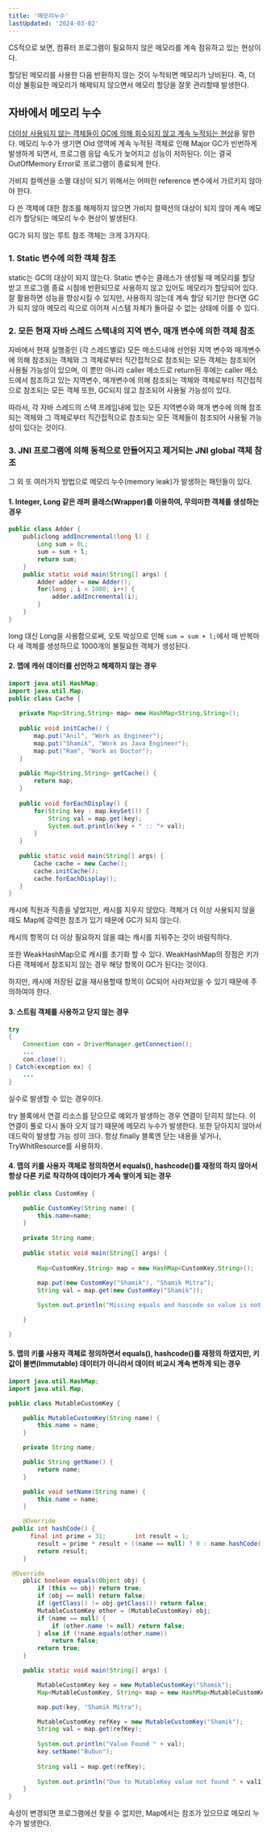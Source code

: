 ```yaml
---
title: '메모리누수'
lastUpdated: '2024-03-02'
---
```


CS적으로 보면, 컴퓨터 프로그램이 필요하지 않은 메모리를 계속 점유하고 있는 현상이다.

할당된 메모리를 사용한 다음 반환하지 않는 것이 누적되면 메모리가 낭비된다. 즉, 더 이상 불핑요한 메모리가 해제되지 않으면서 메모리 할당을 잘못 관리할때 발생한다.

## 자바에서 메모리 누수

<u>더이상 사용되지 않는 객체들이 GC에 의해 회수되지 않고 계속 누적되는 현상</u>을 말한다. 메모리 누수가 생기면 Old 영역에 계속 누적된 객체로 인해 Major GC가 빈번하게 발생하게 되면서, 프로그램 응답 속도가 늦어지고 성능이 저하된다. 이는 결국 OutOfMemory Error로 프로그램이 종료되게 한다.

가비지 컬렉션을 소멸 대상이 되기 위해서는 어떠한 reference 변수에서 가르키지 않아야 한다.

다 쓴 객체에 대한 참조를 해제하지 않으면 가비지 컬렉션의 대상이 되지 않아 계속 메모리가 할당되는 메모리 누수 현상이 발생된다.

GC가 되지 않는 루트 참조 객체는 크게 3가지다.
 
### 1. Static 변수에 의한 객체 참조

static는 GC의 대상이 되지 않는다. Static 변수는 클래스가 생성될 때 메모리를 할당 받고 프로그램 종료 시점에 반환되므로 사용하지 않고 있어도 메모리가 할당되어 있다.  잘 활용하면 성능을 향상시킬 수 있지만, 사용하지 않는데 계속 할당 되기만 한다면 GC가 되지 않아 메모리 릭으로 이어져 시스템 자체가 돌아갈 수 없는 상태에 이를 수 있다.

### 2. 모든 현재 자바 스레드 스택내의 지역 변수, 매개 변수에 의한 객체 참조

자바에서 현재 실행중인 (각 스레드별로) 모든 메소드내에 선언된 지역 변수와 매개변수에 의해 참조되는 객체와  그 객체로부터 직간접적으로 참조되는 모든 객체는 참조되어 사용될 가능성이 있으며, 이 뿐만 아니라 caller 메소드로 return된 후에는 caller 메소드에서 참조하고 있는 지역변수, 매개변수에 의해 참조되는 객체와 객체로부터 직간접적으로 참조되는 모든 객체 또한, GC되지 않고 참조되어 사용될 가능성이 있다.

따라서, 각 자바 스레드의 스택 프레임내에 있는 모든 지역변수와 매개 변수에 의해 참조되는 객체와 그 객체로부터 직간접적으로 참조되는 모든 객체들이 참조되어 사용될 가능성이 있다는 것이다.

### 3. JNI 프로그램에 의해 동적으로 만들어지고 제거되는 JNI global 객체 참조
 
그 외 또 여러가지 방법으로 메모리 누수(memory leak)가 발생하는 패턴들이 있다.

#### 1. Integer, Long 같은 래퍼 클래스(Wrapper)를 이용하여, 무의미한 객체를 생성하는 경우

```java
public class Adder {
    publiclong addIncremental(long l) {
        Long sum = 0L;
        sum = sum + l;
        return sum;
    }
    public static void main(String[] args) {
        Adder adder = new Adder();
        for(long ; i < 1000; i++) {
            adder.addIncremental(i);
        }
    }
}
```

long 대신 Long을 사용함으로써, 오토 박싱으로 인해 `sum = sum + l;`에서 매 반복마다 새  객체를 생성하므로 1000개의 불필요한 객체가 생성된다.

#### 2. 맵에 캐쉬 데이터를 선언하고 해제하지 않는 경우

 ```java
import java.util.HashMap;
import java.util.Map;
public class Cache {
    
    private Map<String,String> map= new HashMap<String,String>();
    
    public void initCache() {
        map.put("Anil", "Work as Engineer");
        map.put("Shamik", "Work as Java Engineer");
        map.put("Ram", "Work as Doctor");
    }
    
    public Map<String,String> getCache() {
        return map;
    }
    
    public void forEachDisplay() {
        for(String key : map.keySet()) {
            String val = map.get(key);                 
            System.out.println(key + " :: "+ val);
        }
    }
    
    public static void main(String[] args) {            
        Cache cache = new Cache();
        cache.initCache();
        cache.forEachDisplay();
    }
}
```

캐시에 직원과 직종을 넣었지만, 캐시를 지우지 않았다. 객체가 더 이상 사용되지 않을 때도 Map에 강력한 참조가 있기 때문에 GC가 되지 않는다.  
 
캐시의 항목이 더 이상 필요하지 않을 떄는 캐시를 지워주는 것이 바람직하다. 
 
또한 WeakHashMap으로 캐시를 초기화 할 수 있다. WeakHashMap의 장점은 키가 다른 객체에서 참조되지 않는 경우 해당 항목이 GC가 된다는 것이다.

하지만, 캐시에 저장된 값을 재사용할때 항목이 GC되어 사라져있을 수 있기 때문에 주의하여야 한다.

#### 3. 스트림 객체를 사용하고 닫지 않는 경우

```java
try
{
    Connection con = DriverManager.getConnection();
    ...
    con.close();
} Catch(exception ex) {
    ...
}
```

실수로 발생할 수 있는 경우이다.

try 블록에서 연결 리소스를 닫으므로 예외가 발생하는 경우 연결이 닫히지 않는다. 이 연결이 풀로 다시 돌아 오지 않기 때문에 메모리 누수가 발생한다. 또한 닫아지지 않아서 데드락이 발생할 가능 성이 크다.
항상 finally 블록엔 닫는 내용을 넣거나, TryWhitResource를 사용하자.

#### 4. 맵의 키를 사용자 객체로 정의하면서 equals(), hashcode()를 재정의 하지 않아서 항상 다른 키로 착각하여 데이터가 계속 쌓이게 되는 경우

```java
public class CustomKey {

    public CustomKey(String name) {
        this.name=name;
    }
       
    private String name;
       
    public static void main(String[] args) {
       
        Map<CustomKey,String> map = new HashMap<CustomKey,String>();
       
        map.put(new CustomKey("Shamik"), "Shamik Mitra");
        String val = map.get(new CustomKey("Shamik"));

        System.out.println("Missing equals and hascode so value is not accessible from Map " + val);

    }

}
```

#### 5. 맵의 키를 사용자 객체로 정의하면서 equals(), hashcode()를 재정의 하였지만, 키값이 불변(Immutable) 데이터가 아니라서 데이터 비교시 계속 변하게 되는 경우

```java
import java.util.HashMap;
import java.util.Map;

public class MutableCustomKey {

    public MutableCustomKey(String name) {
        this.name = name;
    }

    private String name;

    public String getName() {
        return name;
    }

    public void setName(String name) {
        this.name = name;
    }

    @Override
 public int hashCode() {
      final int prime = 31;        int result = 1;
        result = prime * result + ((name == null) ? 0 : name.hashCode());
        return result;
    }

 @Override
    pblic boolean equals(Object obj) {
        if (this == obj) return true;
        if (obj == null) return false;
        if (getClass() != obj.getClass()) return false;
        MutableCustomKey other = (MutableCustomKey) obj;
        if (name == null) {
            if (other.name != null) return false;
        } else if (!name.equals(other.name))
            return false;
        return true;
    }

    public static void main(String[] args) {

        MutableCustomKey key = new MutableCustomKey("Shamik");
        Map<MutableCustomKey, String> map = new HashMap<MutableCustomKey, String>();

        map.put(key, "Shamik Mitra");

        MutableCustomKey refKey = new MutableCustomKey("Shamik");
        String val = map.get(refKey);
        
        System.out.println("Value Found " + val);
        key.setName("Bubun");
        
        String val1 = map.get(refKey);
        
        System.out.println("Due to MutableKey value not found " + val1);
    }
}
```

속성이 변경되면 프로그램에선 찾을 수 없지만, Map에서는 참조가 있으므로 메모리 누수가 발생한다.